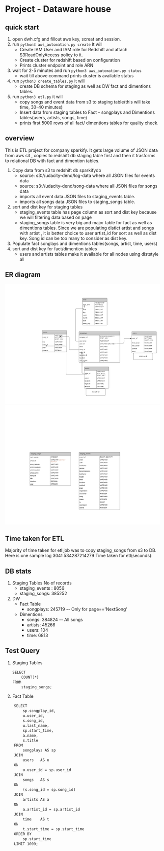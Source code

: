 # Project - Dataware house
## quick start
1. open dwh.cfg and fillout aws key, screat and session.
2. run  `python3 aws_automation.py create` It will
    - Create IAM User and  IAM role for Redshift 
    and attach S3ReadOnlyAccess policy to it.
    - Create cluster for redshift based on configuration
    - Prints  cluster endpoint and role ARN
3. wait for 2-5 minutes and run `python3 aws_automation.py status`
    - wait till above command prints cluster is available status
4. run `python3 create_tables.py` it will
    - create DB schema for staging as well as DW fact and dimentions tables.
5. run `python3 etl.py` it will
    - copy  songs and event data from s3 to staging table(this will take time, 30-40 minutes)
    - Insert data from staging tables to Fact - songplays and Dimentions tables(users, artists, songs, time)
    - prints first 5000 rows of all fact/ dimentions tables for quality check.
## overview
This is ETL project for company sparkify. It gets large volume of JSON data from aws s3 , copies to redshift db staging table first and then it trasforms to relational DB with fact and dimention tables.
1. Copy data from s3 to redshift db sparkifydb
    - source: s3://udacity-dend/log-data where all JSON files for events data
    - source: s3://udacity-dend/song-data where all JSON files for songs data
    - imports all event data JSON files to staging_events table.
    - imports all songs data JSON files to staging_songs table.
2. sort and dist key for staging tables
    - staging_events table has page column as sort and dist key because we will filtering data based on page
    - staging_songs table is very big and major table for fact as well as dimentions tables. Since we are populating distict artist and songs with artist , it is better choice to user artist_id for sort as well as dist key. Song id can be too many to consider as dist key.
3. Populate fact songlays and dimentions tables(songs, artist, time, users)
4. sort and dist key for fact/dimention tables
    - users and artists tables make it available for all nodes using diststyle all

## ER diagram
![SparkifyDB schema as ER Diagram](./ER.png)
![SparkifyDB schema as ER Diagram](./stagingtables.png)

## Time taken for ETL
Majority of time taken for etl job was to copy staging_songs from s3 to DB.
Here is one sample log
3041.534287214279 Time taken for etl(seconds):

## DB stats
1. Staging Tables No of records
    - staging_events : 8056
    - staging_songs: 385252
2. DW
    - Fact Table
        - songplays: 245719 -- Only for page=='NextSong'
    - Dimentions
        - songs: 384824  -- All songs 
        - artists: 45266
        - users: 104
        - time: 6813
## Test Query
1. Staging Tables
    ```
    SELECT
        COUNT(*)
    FROM
        staging_songs;
    ```
2. Fact Table
```
    SELECT  
        sp.songplay_id,
        u.user_id,
        s.song_id,
        u.last_name,
        sp.start_time,
        a.name,
        s.title
    FROM 
        songplays AS sp
    JOIN 
        users   AS u 
    ON 
        u.user_id = sp.user_id
    JOIN
        songs   AS s 
    ON 
        (s.song_id = sp.song_id)
    JOIN 
        artists AS a 
    ON 
        a.artist_id = sp.artist_id
    JOIN 
        time    AS t 
    ON
        t.start_time = sp.start_time
    ORDER BY
        sp.start_time
    LIMIT 1000; 
```
